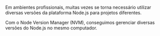  Em ambientes profissionais, muitas vezes se torna necessário utilizar diversas versões da plataforma Node.js para projetos diferentes.

Com o Node Version Manager (NVM), conseguimos gerenciar diversas versões do Node.js no mesmo computador.